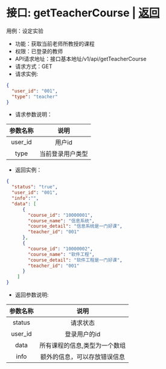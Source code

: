 # 接口: getTeacherCourse | [返回](../Markdown/AddTests.md)
用例：设定实验

* 功能：获取当前老师所教授的课程
* 权限：已登录的教师
* API请求地址：接口基本地址/v1/api/getTeacherCourse
* 请求方式：GET
* 请求实例:
```json
{
  "user_id": "001",
  "type": "teacher"
}
```
* 请求参数说明：

|  参数名称   |          说明          |
| :---------: | :--------------------: |
|   user_id   |         用户id         |
|    type     |    当前登录用户类型    |

* 返回实例：
```json
{
  "status": "true",
  "user_id": "001",
  "info":"",
  "data": [
      {
        "course_id": "10000001",
        "course_name": "信息系统",
        "course_detail": "信息系统是一门好课",
        "teacher_id": "001"
      },
      {
        "course_id": "10000002",
        "course_name": "软件工程",
        "course_detail": "软件工程是一门好课",
        "teacher_id": "001"
      }
    ]
}
```
* 返回参数说明:

| 参数名称 |             说明             |
| :------: | :--------------------------: |
|  status  |           请求状态           |
| user_id  |         登录用户的id         |
|   data   |    所有课程的信息,类型为一个数组     |
|   info   | 额外的信息，可以存放错误信息 |
